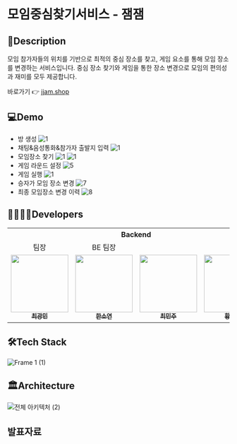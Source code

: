 # 모임중심찾기서비스 - 잼잼

## 📖Description

모임 참가자들의 위치를 기반으로 최적의 중심 장소를 찾고, 게임 요소를 통해 모임 장소를 변경하는 서비스입니다. 중심 장소 찾기와 게임을 통한 장소 변경으로 모임의 편의성과 재미를 모두 제공합니다.

바로가기 👉 [jjam.shop](https://jjam.shop/)

## 💻Demo

- 방 생성
  ![1](https://github.com/user-attachments/assets/e2fab953-2591-4dd5-8546-2ab30a796b86)
- 채팅&음성통화&참가자 출발지 입력
  ![1](https://github.com/user-attachments/assets/2682e3c3-ec0e-4943-9d6d-b5752c198ba3)
- 모임장소 찾기
  ![1](https://github.com/user-attachments/assets/7d9b4279-4d37-4546-bc15-8b02625fcb3a)
  ![1](https://github.com/user-attachments/assets/723f0358-01c8-4ab6-accd-99089681efbe)
- 게임 라운드 설정
  ![5](https://github.com/user-attachments/assets/9498b219-afab-49f9-8940-27851fb52130)
- 게임 실행
  ![1](https://github.com/user-attachments/assets/fd226a88-b370-4da8-ab78-ea7c2df90008)
- 승자가 모임 장소 변경
  ![7](https://github.com/user-attachments/assets/3ef5b47d-0044-411d-b103-fa0a325a68dd)
- 최종 모임장소 변경 이력
  ![8](https://github.com/user-attachments/assets/711ba94e-88a3-40d8-9d8f-1bdc8af63cd3)

## 👩‍👩‍👧‍👧Developers

<table>
  <tr>
    <th colspan="4" style="text-align: center;">Backend</th>
    <th colspan="2" style="text-align: center;">Frontend</th>
  </tr>
  </tr>
  <tr>
  <td style="text-align: center;">팀장</td>
  <td style="text-align: center;">BE 팀장</td>
  <td></td>
  <td></td>
  <td style="text-align: center;">FE 팀장</td>
  <td></td>
  </tr>
  <tr>
    <td align="center"><a href="https://github.com/chwangmin"><img src="https://avatars.githubusercontent.com/chwangmin" width="130px;" alt=""><br /><sub><b>최광민</b></sub></a></td>
    <td align="center"><a href="https://github.com/Han-u"><img src="https://avatars.githubusercontent.com/Han-u" width="130px;" alt=""><br /><sub><b>한소연</b></sub></a></td>
    <td align="center"><a href="https://github.com/minju412"><img src="https://avatars.githubusercontent.com/minju412" width="130px;" alt=""><br /><sub><b>최민주</b></sub></a></td>
    <td align="center"><a href="https://github.com/hyb26"><img src="https://avatars.githubusercontent.com/hyb26" width="130px;" alt=""><br /><sub><b>황예빈</b></sub></a></td>
    <td align="center"><a href="https://github.com/mkkim68"><img src="https://avatars.githubusercontent.com/mkkim68" width="130px;" alt=""><br /><sub><b>김민경</b></sub></a></td>
    <td align="center"><a href="https://github.com/thunthuni"><img src="https://avatars.githubusercontent.com/thunthuni" width="130px;" alt=""><br /><sub><b>김수현</b></sub></a></td>
</table>

## 🛠️Tech Stack

![Frame 1 (1)](https://github.com/user-attachments/assets/fcf84860-e5b6-47fc-82ae-574bb40ff17b)

## 🏛️Architecture

![전체 아키텍처 (2)](https://github.com/user-attachments/assets/43829c66-33db-4dd4-8bae-f795437040c4)

## 발표자료
